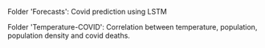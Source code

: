 Folder 'Forecasts': Covid prediction using LSTM

Folder 'Temperature-COVID': Correlation between temperature, population, population density and covid deaths.
